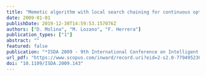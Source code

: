 ```yaml
---
title: "Memetic algorithm with local search chaining for continuous optimization problems: A scalability test"
date: 2009-01-01
publishDate: 2019-12-30T14:59:53.157076Z
authors: ["D. Molina", "M. Lozano", "F. Herrera"]
publication_types: ["1"]
abstract: ""
featured: false
publication: "*ISDA 2009 - 9th International Conference on Intelligent Systems Design and Applications*"
url_pdf: "https://www.scopus.com/inward/record.uri?eid=2-s2.0-77949523039&doi=10.1109%2fISDA.2009.143&partnerID=40&md5=2028c3c2767387473ac8964c59b437c5"
doi: "10.1109/ISDA.2009.143"
---
```


